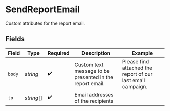 # SendReportEmail

Custom attributes for the report email.


## Fields

| Field                                                       | Type                                                        | Required                                                    | Description                                                 | Example                                                     |
| ----------------------------------------------------------- | ----------------------------------------------------------- | ----------------------------------------------------------- | ----------------------------------------------------------- | ----------------------------------------------------------- |
| `body`                                                      | *string*                                                    | :heavy_check_mark:                                          | Custom text message to be presented in the report email.    | Please find attached the report of our last email campaign. |
| `to`                                                        | *string*[]                                                  | :heavy_check_mark:                                          | Email addresses of the recipients                           |                                                             |